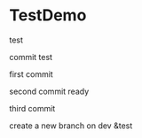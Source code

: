 # TestDemo

test

commit test

first commit

second commit ready

third commit


create a new branch on dev &test